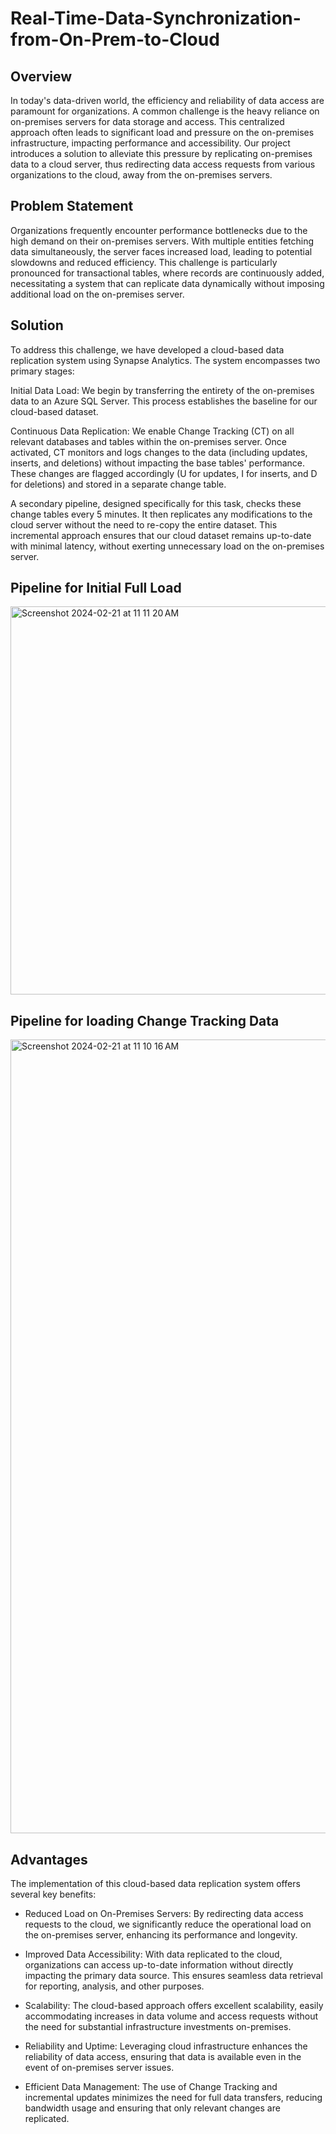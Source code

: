 # Real-Time-Data-Synchronization-from-On-Prem-to-Cloud

## Overview

In today's data-driven world, the efficiency and reliability of data access are paramount for organizations. A common challenge is the heavy reliance on on-premises servers for data storage and access. This centralized approach often leads to significant load and pressure on the on-premises infrastructure, impacting performance and accessibility. Our project introduces a solution to alleviate this pressure by replicating on-premises data to a cloud server, thus redirecting data access requests from various organizations to the cloud, away from the on-premises servers.

## Problem Statement
Organizations frequently encounter performance bottlenecks due to the high demand on their on-premises servers. With multiple entities fetching data simultaneously, the server faces increased load, leading to potential slowdowns and reduced efficiency. This challenge is particularly pronounced for transactional tables, where records are continuously added, necessitating a system that can replicate data dynamically without imposing additional load on the on-premises server.

## Solution
To address this challenge, we have developed a cloud-based data replication system using Synapse Analytics. The system encompasses two primary stages:

Initial Data Load: We begin by transferring the entirety of the on-premises data to an Azure SQL Server. This process establishes the baseline for our cloud-based dataset.

Continuous Data Replication: We enable Change Tracking (CT) on all relevant databases and tables within the on-premises server. Once activated, CT monitors and logs changes to the data (including updates, inserts, and deletions) without impacting the base tables' performance. These changes are flagged accordingly (U for updates, I for inserts, and D for deletions) and stored in a separate change table.

A secondary pipeline, designed specifically for this task, checks these change tables every 5 minutes. It then replicates any modifications to the cloud server without the need to re-copy the entire dataset. This incremental approach ensures that our cloud dataset remains up-to-date with minimal latency, without exerting unnecessary load on the on-premises server.

## Pipeline for Initial Full Load
<img width="621" alt="Screenshot 2024-02-21 at 11 11 20 AM" src="https://github.com/kavyavuribindi/Real-Time-Data-Synchronization-from-On-Prem-to-Cloud/assets/89411464/2ee9e946-658b-4cac-b03c-141500ef0e4e">


## Pipeline for loading Change Tracking Data
<img width="1270" alt="Screenshot 2024-02-21 at 11 10 16 AM" src="https://github.com/kavyavuribindi/Real-Time-Data-Synchronization-from-On-Prem-to-Cloud/assets/89411464/f8b8c4c8-4c2d-42db-baab-d6ffeb744a11">


## Advantages
The implementation of this cloud-based data replication system offers several key benefits:

- Reduced Load on On-Premises Servers: By redirecting data access requests to the cloud, we significantly reduce the operational load on the on-premises server, enhancing its performance and longevity.

- Improved Data Accessibility: With data replicated to the cloud, organizations can access up-to-date information without directly impacting the primary data source. This ensures seamless data retrieval for reporting, analysis, and other purposes.

- Scalability: The cloud-based approach offers excellent scalability, easily accommodating increases in data volume and access requests without the need for substantial infrastructure investments on-premises.

- Reliability and Uptime: Leveraging cloud infrastructure enhances the reliability of data access, ensuring that data is available even in the event of on-premises server issues.

- Efficient Data Management: The use of Change Tracking and incremental updates minimizes the need for full data transfers, reducing bandwidth usage and ensuring that only relevant changes are replicated.
